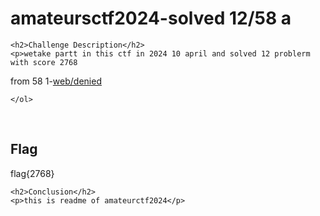 <title>amateursctf2024-solved 12/58 a</title>

<!DOCTYPE html>
<html>

<body>
    <h1>amateursctf2024-solved 12/58 a</h1>

    <h2>Challenge Description</h2>
    <p>wetake partt in this ctf in 2024 10 april and solved 12 problerm with score 2768
from 58
1-<a href="https://phantom1ss.github.io/blog/2024/amateursctf/denied/writeup1.md">web/denied</a>  
 
</p>
 
    
       
    
    </ol>
<br>
    <h2>Flag</h2>
    <p class="flag">flag{2768}
</p>

    <h2>Conclusion</h2>
    <p>this is readme of amateurctf2024</p>
</body>
</html>


